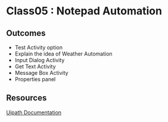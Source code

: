 # Class05 : Notepad Automation  

## Outcomes

- Test Activity option 
- Explain the idea of Weather Automation
- Input Dialog Activity
- Get Text Activity
- Message Box Activity
- Properties panel 


## Resources

[Uipath Documentation](https://docs.uipath.com/)
